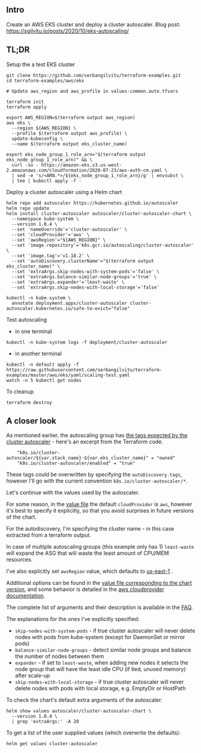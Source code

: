 ## Intro
Create an AWS EKS cluster and deploy a cluster autoscaler.
Blog post: https://sgilvitu.io/posts/2020/10/eks-autoscaling/

## TL;DR
Setup the a test EKS cluster
```
git clone https://github.com/serbangilvitu/terraform-examples.git
cd terraform-examples/aws/eks

# Update aws_region and aws_profile in values-common.auto.tfvars

terraform init
terraform apply

export AWS_REGION=$(terraform output aws_region)
aws eks \
  --region ${AWS_REGION} \
  --profile $(terraform output aws_profile) \
  update-kubeconfig \
  --name $(terraform output eks_cluster_name)

export eks_node_group_1_role_arn="$(terraform output eks_node_group_1_role_arn)" && \
  curl -so - https://amazon-eks.s3.us-west-2.amazonaws.com/cloudformation/2020-07-23/aws-auth-cm.yaml \
  | sed -e 's/<ARN.*>/${eks_node_group_1_role_arn}/g' | envsubst \
  | tee | kubectl apply -f -
```
Deploy a cluster autoscaler using a Helm chart
```
helm repo add autoscaler https://kubernetes.github.io/autoscaler
helm repo update
helm install cluster-autoscaler autoscaler/cluster-autoscaler-chart \
  --namespace kube-system \
  --version 1.0.4 \
  --set 'nameOverride'='cluster-autoscaler' \
  --set 'cloudProvider'='aws' \
  --set 'awsRegion'="${AWS_REGION}" \
  --set 'image.repository'='k8s.gcr.io/autoscaling/cluster-autoscaler' \
  --set 'image.tag'='v1.18.2' \
  --set 'autoDiscovery.clusterName'="$(terraform output eks_cluster_name)" \
  --set 'extraArgs.skip-nodes-with-system-pods'='false' \
  --set 'extraArgs.balance-similar-node-groups'='true' \
  --set 'extraArgs.expander'='least-waste' \
  --set 'extraArgs.skip-nodes-with-local-storage'='false'

kubectl -n kube-system \
  annotate deployment.apps/cluster-autoscaler cluster-autoscaler.kubernetes.io/safe-to-evict="false"
```

Test autoscaling
* in one terminal
```
kubectl -n kube-system logs -f deployment/cluster-autoscaler
```
* in another terminal
```
kubectl -n default apply -f https://raw.githubusercontent.com/serbangilvitu/terraform-examples/master/aws/eks/yaml/scaling-test.yaml
watch -n 5 kubectl get nodes
```

To cleanup
```
terraform destroy
```

## A closer look

As mentioned earlier, the autoscaling group has [the tags expected by the cluster autoscaler](https://github.com/serbangilvitu/terraform-examples/blob/master/aws/eks-autoscaling/main.tf#L196) - here's an excerpt from the Terraform code.
```
    "k8s.io/cluster-autoscaler/${var.stack_name}-${var.eks_cluster_name}" = "owned"
    "k8s.io/cluster-autoscaler/enabled" = "true"
```

These tags could be overwritten by specifying the `autoDiscovery.tags`, however I'll go with the current convention `k8s.io/cluster-autoscaler/*`.

Let's continue with the values used by the autoscaler.

For some reason, in the [value file](https://github.com/kubernetes/autoscaler/blob/cluster-autoscaler-chart-1.0.4/charts/cluster-autoscaler-chart/values.yaml#L93) the default `cloudProvider` is `aws`, however it's best to specify it explicitly, so that you avoid surprises in future versions of the chart.

For the autodiscovery, I'm specifying the cluster name - in this case extracted from a terraform output.

In case of multiple autoscaling groups (this example only has 1) `least-waste` will expand the ASG that will waste the least amount of CPU/MEM resources.

I've also explicitly set `awsRegion` value, which defaults to [us-east-1](
https://github.com/kubernetes/autoscaler/blob/cluster-autoscaler-chart-1.0.4/charts/cluster-autoscaler-chart/values.yaml#L48) .

Additional options can be found in the [value file corresponding to the chart version](
https://github.com/kubernetes/autoscaler/blob/cluster-autoscaler-chart-1.0.4/charts/cluster-autoscaler-chart/values.yaml#L112), and some behavior is detailed in the [aws cloudprovider documentation](https://github.com/kubernetes/autoscaler/blob/master/cluster-autoscaler/cloudprovider/aws/README.md).

The complete list of arguments and their description is available in the [FAQ](https://github.com/kubernetes/autoscaler/blob/master/cluster-autoscaler/FAQ.md).

The explanations for the ones I've explicitly specified:
* `skip-nodes-with-system-pods` - if true cluster autoscaler will never delete nodes with pods from kube-system (except for DaemonSet or mirror pods)
* `balance-similar-node-groups` - detect similar node groups and balance the number of nodes between them
* `expander` - if set to `least-waste`, when adding new nodes it selects the node group that will have the least idle CPU (if tied, unused memory) after scale-up
* `skip-nodes-with-local-storage` - if true cluster autoscaler will never delete nodes with pods with local storage, e.g. EmptyDir or HostPath

To check the chart's default extra arguments of the autoscaler:
```
helm show values autoscaler/cluster-autoscaler-chart \
  --version 1.0.4 \
  | grep 'extraArgs:' -A 20
```

To get a list of the user supplied values (which overwrite the defaults):
```
helm get values cluster-autoscaler
```